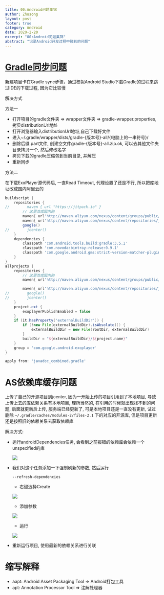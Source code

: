 ```yaml
---
title: 00:Android问题集锦
author: Zhusong
layout: post
footer: true
category: Android
date: 2020-2-20
excerpt: "00:Android问题集锦"
abstract: "记录Android开发过程中碰到的问题"
---
```


# [Gradle同步问题](https://www.jianshu.com/p/24a38f8400cc)  

新建项目卡在Gradle sync步骤，通过模拟Android Studio下载Gradle的过程来跳过IDE的下载过程, 因为它比较慢  

解决方式

方法一

* 打开项目的gradle文件夹 => wrapper文件夹 => gradle-wrapper.properties, 拷贝distributionUrl地址   
* 打开浏览器输入distributionUrl地址,自己下载好文件  
* 进入~/.gradle/wrapper/dists/gradle-{版本号}-all/{电脑上的一串符号}/ 
* 删除后缀.part文件, 创建空文件gradle-{版本号}-all.zip.ok, 可以去其他文件夹目录拷贝一个, 然后修改名字  
* 拷贝下载的gradle压缩包到当前目录, 并解压
* 重新同步

方法二

在下载ExoPlayer源代码后, 一直Read Timeout, 代理设置了还是不行, 所以把库地址改成国内阿里云的

```groovy
buildscript {
    repositories {
//        maven { url "https://jitpack.io" }
		// 这里改成国内的
        maven{ url'http://maven.aliyun.com/nexus/content/groups/public/' }
        maven{ url'http://maven.aliyun.com/nexus/content/repositories/jcenter'}
        google()
//        jcenter()
    }
    dependencies {
        classpath 'com.android.tools.build:gradle:3.5.1'
        classpath 'com.novoda:bintray-release:0.9.1'
        classpath 'com.google.android.gms:strict-version-matcher-plugin:1.2.0'
    }
}
allprojects {
    repositories {
		// 这里改成国内的
        maven{ url'http://maven.aliyun.com/nexus/content/groups/public/' }

        maven{ url'http://maven.aliyun.com/nexus/content/repositories/jcenter'}
//        google()
//        jcenter()
    }
    project.ext {
        exoplayerPublishEnabled = false
    }
    if (it.hasProperty('externalBuildDir')) {
        if (!new File(externalBuildDir).isAbsolute()) {
            externalBuildDir = new File(rootDir, externalBuildDir)
        }
        buildDir = "${externalBuildDir}/${project.name}"
    }
    group = 'com.google.android.exoplayer'
}

apply from: 'javadoc_combined.gradle'
```

# AS依赖库缓存问题
上传了自己的开源项目到jcenter, 因为一开始上传的项目引用到了本地项目, 导致上传上去的库依赖关系有本地项目, 理所当然的, 在引用的时候就出现找不到的问题, 后面就更新后上传, 服务端已经更新了, 可是本地项目还是一直没有更新, 试过删除 `~/.gradle/caches/modules-2/files-2.1` 下的对应的开源库, 但是项目更新还是按照旧的依赖关系去获取依赖库

解决方式:

* 运行androidDependencies任务, 会看到之前报错的依赖库会依赖一个unspecified的库  

	![]({{site.assets_path}}/img/android/img-android-as-gradle-dependencies.png)

* 我们对这个任务添加一下强制刷新的参数, 然后运行   

	```
	--refresh-dependencies
	```	
	* 右键选择Create   

	![]({{site.assets_path}}/img/android/img-android-as-gradle-create-dependency.png)  
	
	* 添加参数   

	![]({{site.assets_path}}/img/android/img-android-as-gradle-create-params.png)   
	
	* 运行   

	![]({{site.assets_path}}/img/android/img-android-as-gradle-run-dependency.png) 


* 重新运行项目, 使用最新的依赖关系进行关联


	
# 缩写解释

* aapt: Android Asset Packaging Tool => Android打包工具
* apt: Annotation Processor Tool => 注解处理器	
